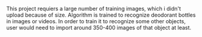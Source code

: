 This project requiers a large number of training images, which i didn't upload because of size. Algorithm is trained to recognize deodorant bottles in images or videos. In order to train it to recognize some
other objects, user would need to import around 350-400 images of that object at least.
